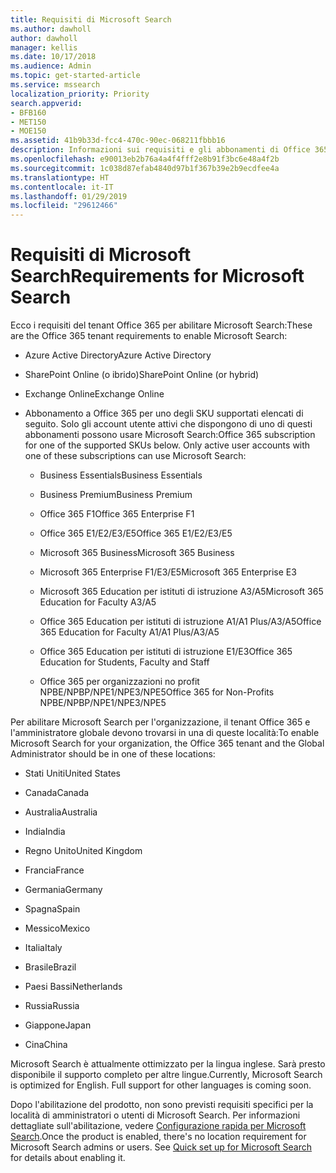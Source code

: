 ```yaml
---
title: Requisiti di Microsoft Search
ms.author: dawholl
author: dawholl
manager: kellis
ms.date: 10/17/2018
ms.audience: Admin
ms.topic: get-started-article
ms.service: mssearch
localization_priority: Priority
search.appverid:
- BFB160
- MET150
- MOE150
ms.assetid: 41b9b33d-fcc4-470c-90ec-068211fbbb16
description: Informazioni sui requisiti e gli abbonamenti di Office 365 necessari per abilitare Microsoft Search
ms.openlocfilehash: e90013eb2b76a4a4f4fff2e8b91f3bc6e48a4f2b
ms.sourcegitcommit: 1c038d87efab4840d97b1f367b39e2b9ecdfee4a
ms.translationtype: HT
ms.contentlocale: it-IT
ms.lasthandoff: 01/29/2019
ms.locfileid: "29612466"
---
```

# <a name="requirements-for-microsoft-search"></a><span data-ttu-id="23707-103">Requisiti di Microsoft Search</span><span class="sxs-lookup"><span data-stu-id="23707-103">Requirements for Microsoft Search</span></span>

<span data-ttu-id="23707-104">Ecco i requisiti del tenant Office 365 per abilitare Microsoft Search:</span><span class="sxs-lookup"><span data-stu-id="23707-104">These are the Office 365 tenant requirements to enable Microsoft Search:</span></span> 
  
- <span data-ttu-id="23707-105">Azure Active Directory</span><span class="sxs-lookup"><span data-stu-id="23707-105">Azure Active Directory</span></span>
    
- <span data-ttu-id="23707-106">SharePoint Online (o ibrido)</span><span class="sxs-lookup"><span data-stu-id="23707-106">SharePoint Online (or hybrid)</span></span>
    
- <span data-ttu-id="23707-107">Exchange Online</span><span class="sxs-lookup"><span data-stu-id="23707-107">Exchange Online</span></span>
    
- <span data-ttu-id="23707-p101">Abbonamento a Office 365 per uno degli SKU supportati elencati di seguito. Solo gli account utente attivi che dispongono di uno di questi abbonamenti possono usare Microsoft Search:</span><span class="sxs-lookup"><span data-stu-id="23707-p101">Office 365 subscription for one of the supported SKUs below. Only active user accounts with one of these subscriptions can use Microsoft Search:</span></span>
    
  - <span data-ttu-id="23707-110">Business Essentials</span><span class="sxs-lookup"><span data-stu-id="23707-110">Business Essentials</span></span>
    
  - <span data-ttu-id="23707-111">Business Premium</span><span class="sxs-lookup"><span data-stu-id="23707-111">Business Premium</span></span>
    
  - <span data-ttu-id="23707-112">Office 365 F1</span><span class="sxs-lookup"><span data-stu-id="23707-112">Office 365 Enterprise F1</span></span>
    
  - <span data-ttu-id="23707-113">Office 365 E1/E2/E3/E5</span><span class="sxs-lookup"><span data-stu-id="23707-113">Office 365 E1/E2/E3/E5</span></span>
    
  - <span data-ttu-id="23707-114">Microsoft 365 Business</span><span class="sxs-lookup"><span data-stu-id="23707-114">Microsoft 365 Business</span></span>
    
  - <span data-ttu-id="23707-115">Microsoft 365 Enterprise F1/E3/E5</span><span class="sxs-lookup"><span data-stu-id="23707-115">Microsoft 365 Enterprise E3</span></span>
    
  - <span data-ttu-id="23707-116">Microsoft 365 Education per istituti di istruzione A3/A5</span><span class="sxs-lookup"><span data-stu-id="23707-116">Microsoft 365 Education for Faculty A3/A5</span></span>
    
  - <span data-ttu-id="23707-117">Office 365 Education per istituti di istruzione A1/A1 Plus/A3/A5</span><span class="sxs-lookup"><span data-stu-id="23707-117">Office 365 Education for Faculty A1/A1 Plus/A3/A5</span></span>
    
  - <span data-ttu-id="23707-118">Office 365 Education per istituti di istruzione E1/E3</span><span class="sxs-lookup"><span data-stu-id="23707-118">Office 365 Education for Students, Faculty and Staff</span></span>
    
  - <span data-ttu-id="23707-119">Office 365 per organizzazioni no profit NPBE/NPBP/NPE1/NPE3/NPE5</span><span class="sxs-lookup"><span data-stu-id="23707-119">Office 365 for Non-Profits NPBE/NPBP/NPE1/NPE3/NPE5</span></span>
    
<span data-ttu-id="23707-120">Per abilitare Microsoft Search per l'organizzazione, il tenant Office 365 e l'amministratore globale devono trovarsi in una di queste località:</span><span class="sxs-lookup"><span data-stu-id="23707-120">To enable Microsoft Search for your organization, the Office 365 tenant and the Global Administrator should be in one of these locations:</span></span>
  
- <span data-ttu-id="23707-121">Stati Uniti</span><span class="sxs-lookup"><span data-stu-id="23707-121">United States</span></span>
    
- <span data-ttu-id="23707-122">Canada</span><span class="sxs-lookup"><span data-stu-id="23707-122">Canada</span></span>
    
- <span data-ttu-id="23707-123">Australia</span><span class="sxs-lookup"><span data-stu-id="23707-123">Australia</span></span>
    
- <span data-ttu-id="23707-124">India</span><span class="sxs-lookup"><span data-stu-id="23707-124">India</span></span>
    
- <span data-ttu-id="23707-125">Regno Unito</span><span class="sxs-lookup"><span data-stu-id="23707-125">United Kingdom</span></span>
    
- <span data-ttu-id="23707-126">Francia</span><span class="sxs-lookup"><span data-stu-id="23707-126">France</span></span>
    
- <span data-ttu-id="23707-127">Germania</span><span class="sxs-lookup"><span data-stu-id="23707-127">Germany</span></span>
  
- <span data-ttu-id="23707-128">Spagna</span><span class="sxs-lookup"><span data-stu-id="23707-128">Spain</span></span>
    
- <span data-ttu-id="23707-129">Messico</span><span class="sxs-lookup"><span data-stu-id="23707-129">Mexico</span></span>
    
- <span data-ttu-id="23707-130">Italia</span><span class="sxs-lookup"><span data-stu-id="23707-130">Italy</span></span>
    
- <span data-ttu-id="23707-131">Brasile</span><span class="sxs-lookup"><span data-stu-id="23707-131">Brazil</span></span>
    
- <span data-ttu-id="23707-132">Paesi Bassi</span><span class="sxs-lookup"><span data-stu-id="23707-132">Netherlands</span></span>
    
- <span data-ttu-id="23707-133">Russia</span><span class="sxs-lookup"><span data-stu-id="23707-133">Russia</span></span>
    
- <span data-ttu-id="23707-134">Giappone</span><span class="sxs-lookup"><span data-stu-id="23707-134">Japan</span></span>

- <span data-ttu-id="23707-135">Cina</span><span class="sxs-lookup"><span data-stu-id="23707-135">China</span></span>
 
<span data-ttu-id="23707-p102">Microsoft Search è attualmente ottimizzato per la lingua inglese. Sarà presto disponibile il supporto completo per altre lingue.</span><span class="sxs-lookup"><span data-stu-id="23707-p102">Currently, Microsoft Search is optimized for English. Full support for other languages is coming soon.</span></span>

<span data-ttu-id="23707-p103">Dopo l'abilitazione del prodotto, non sono previsti requisiti specifici per la località di amministratori o utenti di Microsoft Search. Per informazioni dettagliate sull'abilitazione, vedere [Configurazione rapida per Microsoft Search](quick-set-up.md).</span><span class="sxs-lookup"><span data-stu-id="23707-p103">Once the product is enabled, there's no location requirement for Microsoft Search admins or users. See [Quick set up for Microsoft Search](quick-set-up.md) for details about enabling it.</span></span> 

  

